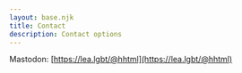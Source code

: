```yaml
---
layout: base.njk
title: Contact
description: Contact options
---
```


Mastodon: [https://lea.lgbt/@hhtml](https://lea.lgbt/@hhtml)

